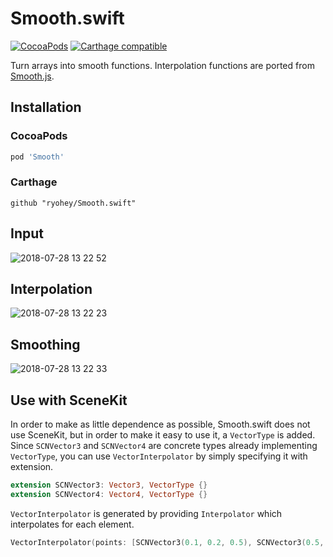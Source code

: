# Smooth.swift


[![CocoaPods](https://img.shields.io/cocoapods/v/Smooth.svg)](https://cocoapods.org/pods/Smooth)
[![Carthage compatible](https://img.shields.io/badge/Carthage-compatible-4BC51D.svg?style=flat)](https://github.com/Carthage/Carthage)

Turn arrays into smooth functions.
Interpolation functions are ported from [Smooth.js](https://github.com/osuushi/Smooth.js/).

## Installation

### CocoaPods

```ruby
pod 'Smooth'
```

### Carthage

```
github "ryohey/Smooth.swift"
```

## Input

![2018-07-28 13 22 52](https://user-images.githubusercontent.com/5355966/43353080-ec9d696c-9269-11e8-81ad-13a1478d1b5c.png)

## Interpolation

![2018-07-28 13 22 23](https://user-images.githubusercontent.com/5355966/43353082-ece9553e-9269-11e8-9475-ea206b84f79c.png)

## Smoothing

![2018-07-28 13 22 33](https://user-images.githubusercontent.com/5355966/43353081-ecc4c2e6-9269-11e8-9820-dbdb1101e7d6.png)

## Use with SceneKit

In order to make as little dependence as possible, Smooth.swift does not use SceneKit, but in order to make it easy to use it, a `VectorType` is added.
Since `SCNVector3` and `SCNVector4` are concrete types already implementing `VectorType`, you can use `VectorInterpolator` by simply specifying it with extension.

```swift
extension SCNVector3: Vector3, VectorType {}
extension SCNVector4: Vector4, VectorType {}
```

`VectorInterpolator` is generated by providing `Interpolator` which interpolates for each element.

```swift
VectorInterpolator(points: [SCNVector3(0.1, 0.2, 0.5), SCNVector3(0.5, 0.6, 0.1)], interpolatorCreator: { LinearInterpolator(points: $0).interpolate })
```
